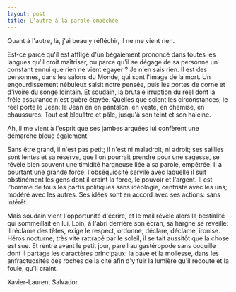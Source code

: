 ```yaml
---
layout: post
title: L'autre à la parole empêchée
---
```

Quant à l'autre, là, j'ai beau y réfléchir, il ne me vient rien. 

Est-ce parce qu'il est affligé d'un bégaiement prononcé dans toutes les langues qu'il croit maîtriser, ou parce qu'il se dégage de sa personne un constant ennui que rien ne vient égayer ? Je n'en sais rien. Il est des personnes, dans les salons du Monde, qui sont l'image de la mort. Un engourdissement nébuleux saisit notre pensée, puis les portes de corne et d'ivoire du songe lointain. Et soudain, la brutale irruption du réel dont la frêle assurance n'est guère étayée. Quelles que soient les circonstances, le réel porte le Jean: le Jean en en pantalon, en veste, en chemise, en chaussures. Tout est bleuâtre et pâle, jusqu'à son teint et son haleine. 

Ah, il me vient à l'esprit que ses jambes arquées lui confèrent une démarche bleue également. 

Sans être grand, il n'est pas petit; il n'est ni maladroit, ni adroit; ses saillies sont lentes et sa réserve, que l'on pourrait prendre pour une sagesse, se révèle bien souvent une timidité hargneuse liée à sa parole, empêtrée. Il a pourtant une grande force: l'obséquiosité servile avec laquelle il suit obstinément les gens dont il craint la force, le pouvoir et l'argent. Il est l'homme de tous les partis politiques sans idéologie, centriste avec les uns; modéré avec les autres. Ses idées sont en accord avec ses actions: sans intérêt.


Mais soudain vient l'opportunité d'écrire, et le mail révèle alors la bestialité qui sommeillait en lui. Loin, à l'abri derrière son écran, sa hargne se reveille: il réclame des têtes, exige le respect, ordonne, déclare, déclame, ironise. Héros nocturne, très vite rattrapé par le soleil, il se tait aussitôt que la chose est sue. Et rentre avant le petit jour, pareil au gastéropode sans coquille dont il partage les caractères principaux: la bave et la mollesse, dans les anfractuosités des roches de la cité afin d'y fuir la lumière qu'il redoute et la foule, qu'il craint.

Xavier-Laurent Salvador
